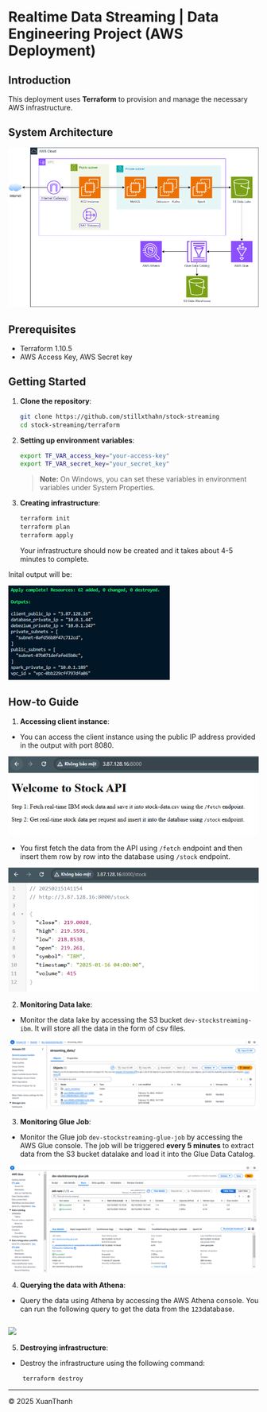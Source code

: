 # Realtime Data Streaming | Data Engineering Project (AWS Deployment)

## Introduction 
This deployment uses **Terraform** to provision and manage the necessary AWS infrastructure.

## System Architecture
![Cloud Deployment](../images/cloud-architecture.png)

## Prerequisites
- Terraform 1.10.5
- AWS Access Key, AWS Secret key

## Getting Started
1.  **Clone the repository**:
    ```bash
    git clone https://github.com/stillxthahn/stock-streaming
	cd stock-streaming/terraform
    ```

2. **Setting up environment variables**:

	```bash
	export TF_VAR_access_key="your-access-key"
	export TF_VAR_secret_key="your_secret_key"
	```

	> **Note:** On Windows, you can set these variables in environment variables under System Properties.

3. **Creating infrastructure**:
	```bash
   	terraform init
	terraform plan
	terraform apply
    ```

	Your infrastructure should now be created and it takes about 4-5 minutes to complete.

Inital output will be:

![](../images/cloud-output.png)

## How-to Guide
1. **Accessing client instance**:
 - You can access the client instance using the public IP address provided in the output with port 8080.

![](../images/cloud-example-client.png)

 - You first fetch the data from the API using ```/fetch``` endpoint and then insert them row by row into the database using ```/stock``` endpoint. 

![](../images/cloud-example-client-stock.png)
  
2. **Monitoring Data lake**:
 - Monitor the data lake by accessing the S3 bucket ```dev-stockstreaming-ibm```. It will store all the data in the form of csv files.

![](../images/cloud-example-datalake.png)


3. **Monitoring Glue Job**:
 - Monitor the Glue job ```dev-stockstreaming-glue-job``` by accessing the AWS Glue console. The job will be triggered **every 5 minutes** to extract data from the S3 bucket datalake and load it into the Glue Data Catalog.
  
![](../images/cloud-example-gluejob.png)

4. **Querying the data with Athena**:
 - Query the data using Athena by accessing the AWS Athena console. You can run the following query to get the data from the ```123```database.

```sql
```

![](../images/cloud-example-query.png)

5. **Destroying infrastructure**:
 - Destroy the infrastructure using the following command:

```bash
	terraform destroy
```

---

<p>&copy; 2025 XuanThanh</p>


	